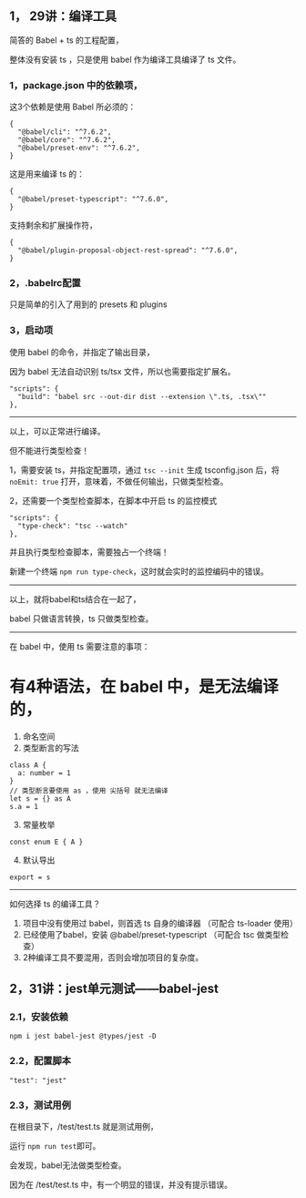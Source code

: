 ## 1， 29讲：编译工具

简答的 Babel + ts 的工程配置，

整体没有安装 ts ，只是使用 babel 作为编译工具编译了 ts 文件。

### 1，package.json 中的依赖项，

这3个依赖是使用 Babel 所必须的：
```
{
  "@babel/cli": "^7.6.2",
  "@babel/core": "^7.6.2",
  "@babel/preset-env": "^7.6.2",
}
```

这是用来编译 ts 的：
```
{
  "@babel/preset-typescript": "^7.6.0",
}
```

支持剩余和扩展操作符，
```
{
  "@babel/plugin-proposal-object-rest-spread": "^7.6.0",
}
```

### 2，.babelrc配置

只是简单的引入了用到的 presets 和 plugins

### 3，启动项

使用 babel 的命令，并指定了输出目录，

因为 babel 无法自动识别 ts/tsx 文件，所以也需要指定扩展名。
```
"scripts": {
  "build": "babel src --out-dir dist --extension \".ts, .tsx\""
},
```

---

以上，可以正常进行编译。

但不能进行类型检查！

1，需要安装 ts，并指定配置项，通过 `tsc --init` 生成 tsconfig.json 后，将 `noEmit: true` 打开，意味着，不做任何输出，只做类型检查。

2，还需要一个类型检查脚本，在脚本中开启 ts 的监控模式
```
"scripts": {
  "type-check": "tsc --watch"
},
```
并且执行类型检查脚本，需要独占一个终端！

新建一个终端 `npm run type-check`，这时就会实时的监控编码中的错误。


---

以上，就将babel和ts结合在一起了，

babel 只做语言转换，ts 只做类型检查。


---

在 babel 中，使用 ts 需要注意的事项：

# 有4种语法，在 babel 中，是无法编译的，
1. 命名空间
2. 类型断言的写法
```
class A {
  a: number = 1
}
// 类型断言要使用 as ，使用 尖括号 就无法编译
let s = {} as A
s.a = 1
```
3. 常量枚举
```
const enum E { A }
```
4. 默认导出
```
export = s
```


---

如何选择 ts 的编译工具？

1. 项目中没有使用过 babel，则首选 ts 自身的编译器 （可配合 ts-loader 使用）
2. 已经使用了babel，安装 @babel/preset-typescript （可配合 tsc 做类型检查）
3. 2种编译工具不要混用，否则会增加项目的复杂度。


## 2，31讲：jest单元测试——babel-jest

### 2.1，安装依赖
```
npm i jest babel-jest @types/jest -D
```

### 2.2，配置脚本
```
"test": "jest"
```

### 2.3，测试用例

在根目录下，/test/test.ts 就是测试用例，

运行 `npm run test`即可。

会发现，babel无法做类型检查。

因为在 /test/test.ts 中，有一个明显的错误，并没有提示错误。
